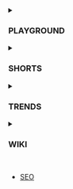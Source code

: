 <details>
  <summary>
    <h3>PLAYGROUND</h3>
  </summary>
  <ul>
    <li>
      <a href="https://github.com/wonjin-dev/TIL/tree/master/@playground/semantic-html">
        HTML Semantic Elements
      </a>
    </li>
    <li>
      <a href="https://github.com/wonjin-dev/TIL/tree/master/@playground/simple-github-actions">
        Create basic Github Action
      </a>
    </li>
    <li>
      <a href="https://github.com/wonjin-dev/TIL/tree/master/@playground/react-webpack">
        Create web using WebPack & React without CRA
      </a>
    </li>
  </ul>
</details>

<details>
  <summary>
    <h3>SHORTS</h3>
  </summary>
  <ul>
    <li>
      <a href="https://github.com/wonjin-dev/TIL/tree/master/@shorts/배열 생성을 활용한 구간 반복.md">
        배열 생성을 활용한 구간 반복
      </a>
    </li>
    <li>
      <a href="https://github.com/wonjin-dev/TIL/tree/master/@shorts/구조 분해 할당을 이용한 변수 swap.md">
        구조 분해 할당을 이용한 변수 swap
      </a>
    </li>
    <li>
      <a href="https://github.com/wonjin-dev/TIL/tree/master/@shorts/Set을 활용한 배열 내 같은 요소 제거.md">
        Set을 활용한 배열 내 같은 요소 제거
      </a>
    </li>
  </ul>
</details>

<details>
  <summary>
    <h3>TRENDS</h3>
  </summary>
  <ul>
    <li>
      <a href="https://github.com/wonjin-dev/TIL/blob/master/%40trends/react18">
        New features on React 18
      </a>
    </li>
    <li>
      <a href="https://github.com/wonjin-dev/TIL/blob/master/%40trends/2022CSS.md">
        New features CSS in 2022
      </a>
    </li>
  </ul>
</details>

<details>
  <summary>
    <h3>WIKI</h3>
  </summary>
  <ul>
    <li>
      <a href="https://github.com/wonjin-dev/TIL/blob/master/%40wiki/인터프리터 언어.md">
        인터프리터 언어
      </a>
    </li>
    <li>
      <a href="https://github.com/wonjin-dev/TIL/blob/master/%40wiki/React Memoization.md">
        React Memoization
      </a>
    </li>
    <li>
      <a href="https://github.com/wonjin-dev/TIL/blob/master/%40wiki/타입스크립트를 사용하는 이유.md">
        타입스크립트를 사용하는 이유
      </a>
    </li>
    <li>
      <a href="https://github.com/wonjin-dev/TIL/blob/master/%40wiki/Array/README.md">
        Array
      </a>
        <ul>
          <li>
            <a href="https://github.com/wonjin-dev/TIL/blob/master/%40wiki/Array/from.md">
              Array.from()
            </a>
          </li>
          <li>
            <a href="https://github.com/wonjin-dev/TIL/blob/master/%40wiki/Array/join.md">
              Array.join()
            </a>
          </li>
          <li>
            <a href="https://github.com/wonjin-dev/TIL/blob/master/%40wiki/Array/slice.md">
              Array.slice()
            </a>
          </li>
          <li>
            <a href="https://github.com/wonjin-dev/TIL/blob/master/%40wiki/Array/splice.md">
              Array.splice()
            </a>
          </li>
        </ul>
    </li>
    <br>
    <li>CSS</li>
    <ul>
      <li>
        <a href="https://github.com/wonjin-dev/TIL/blob/master/%40wiki/CSS/em vs rem.md">
          em vs rem
        </a>
      </li>
      <li>
        <a href="https://github.com/wonjin-dev/TIL/blob/master/%40wiki/CSS/auto.md">
          auto
        </a>
      </li>
      <li>
        <a href="https://github.com/wonjin-dev/TIL/blob/master/%40wiki/CSS/not.md">
          not()
        </a>
      </li>
      <li>
        <a href="https://github.com/wonjin-dev/TIL/blob/master/%40wiki/CSS/text-decoration.md">
          text-decoration
        </a>
      </li>
      <li>
        <a href="https://github.com/wonjin-dev/TIL/blob/master/%40wiki/CSS/float.md">
          float
        </a>
      </li>
    </ul>
    <br>
    <li>JavaScript</li>
    <ul>
      <li>
        <a href="https://github.com/wonjin-dev/TIL/blob/master/%40wiki/JS/DomContentLoaded vs load.md">
          DomContentLoaded vs load
        </a>
      </li>
      <li>
        <a href="https://github.com/wonjin-dev/TIL/blob/master/%40wiki/JS/type of vs instance of.md">
          type of vs instance of
        </a>
      </li>
      <li>
        <a href="https://github.com/wonjin-dev/TIL/blob/master/%40wiki/JS/스코프.md">
          스코프
        </a>
      </li>
      <li>
        <a href="https://github.com/wonjin-dev/TIL/blob/master/%40wiki/JS/실행 컨텍스트.md">
          실행 컨텍스트
        </a>
      </li>
      <li>
        <a href="https://github.com/wonjin-dev/TIL/blob/master/%40wiki/JS/호이스팅.md">
          호이스팅
        </a>
      </li>
    </ul>
    <li>
        <a href="https://github.com/wonjin-dev/TIL/blob/master/%40wiki/JS/클로져.md">
          클로져
        </a>
      </li>
    <br>
    <li>WEB</li>
    <ul>
      <li>
        <a href="https://github.com/wonjin-dev/TIL/blob/master/%40wiki/WEB/DOCTYPE.md">
          DOCTYPE
        </a>
      </li>
  </ul>
</details>

<br>

<ul>
  <li>
    <a href="https://github.com/wonjin-dev/TIL/blob/master/SEO.md">
      SEO
    </a>
  </li>
</ul>

